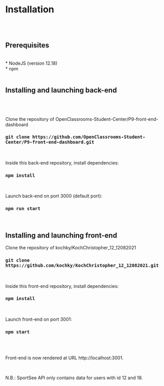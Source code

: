 # Installation


<br/><br/>
## Prerequisites

<br/> * NodeJS (version 12.18)
<br/> * npm
  <br/><br/>
## Installing and launching back-end

<br/><br/><br/>
Clone the repository of OpenClassrooms-Student-Center/P9-front-end-dashboard
### `git clone https://github.com/OpenClassrooms-Student-Center/P9-front-end-dashboard.git`
<br/>


Inside this back-end repository, install dependencies:
### `npm install`

<br/>

Launch back-end on port 3000 (default port):
### `npm run start`

<br/>

## Installing and launching front-end

Clone the repository of kochky/KochChristopher_12_12082021
### `git clone https://github.com/kochky/KochChristopher_12_12082021.git`
<br/>



Inside this front-end repository, install dependencies:
### `npm install`
<br/>



Launch front-end on port 3001:
### `npm start`
<br/><br/>



Front-end is now rendered at URL http://localhost:3001.

<br/>



N.B.:
SportSee API only contains data for users with id 12 and 18.
